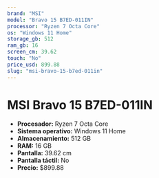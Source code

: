```yaml
---
brand: "MSI"
model: "Bravo 15 B7ED-011IN"
processor: "Ryzen 7 Octa Core"
os: "Windows 11 Home"
storage_gb: 512
ram_gb: 16
screen_cm: 39.62
touch: "No"
price_usd: 899.88
slug: "msi-bravo-15-b7ed-011in"
---
```


# MSI Bravo 15 B7ED-011IN

- **Procesador:** Ryzen 7 Octa Core
- **Sistema operativo:** Windows 11 Home
- **Almacenamiento:** 512 GB
- **RAM:** 16 GB
- **Pantalla:** 39.62 cm
- **Pantalla táctil:** No
- **Precio:** $899.88
